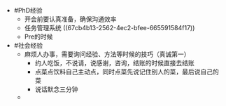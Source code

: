 - #PhD经验
	- 开会前要认真准备，确保沟通效率
	- 任务管理系统 ((67cb4b13-2562-4ec2-bfee-665591584f17))
	- Pre的时候
- #社会经验
	- 麻烦人办事，需要询问经验、方法等时候的技巧（真诚第一）
		- 约人吃饭，不说请，说感谢，咨询，结账的时候直接去结账
		- 点菜点饮料自己主动点，同时点菜先说记住别人的菜，最后说自己的菜
		- 说话默念三分钟
	-